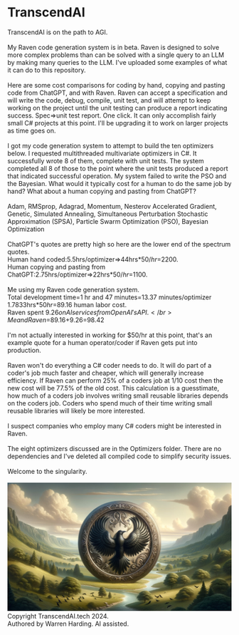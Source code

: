 # TranscendAI
TranscendAI is on the path to AGI.</br>
</br>
My Raven code generation system is in beta. Raven is designed to solve more complex problems than can be solved with a single query to an LLM by making many queries to the LLM. I've uploaded some examples of what it can do to this repository.</br>
</br>
Here are some cost comparisons for coding by hand, copying and pasting code from ChatGPT, and with Raven. Raven can accept a specification and will write the code, debug, compile, unit test, and will attempt to keep working on the project until the unit testing can produce a report indicating success. Spec=>unit test report. One click. It can only accomplish fairly small C# projects at this point. I'll be upgrading it to work on larger projects as time goes on.</br>
</br>
I got my code generation system to attempt to build the ten optimizers below. I requested multithreaded multivariate optimizers in C#. It successfully wrote 8 of them, complete with unit tests. The system completed all 8 of those to the point where the unit tests produced a report that indicated successful operation. My system failed to write the PSO and the Bayesian. What would it typically cost for a human to do the same job by hand? What about a human copying and pasting from ChatGPT?</br>
</br>
Adam, RMSprop, Adagrad, Momentum, Nesterov Accelerated Gradient, Genetic, Simulated Annealing, Simultaneous Perturbation Stochastic Approximation (SPSA), Particle Swarm Optimization (PSO), Bayesian Optimization</br>
</br>
ChatGPT's quotes are pretty high so here are the lower end of the spectrum quotes.</br>
Human hand coded:5.5hrs/optimizer=>44hrs*$50/hr=$2200.</br>
Human copying and pasting from ChatGPT:2.75hrs/optimizer=>22hrs*$50/hr=$1100.</br>
</br>
Me using my Raven code generation system.</br>
Total development time=1 hr and 47 minutes=13.37 minutes/optimizer</br>
1.7833hrs*$50hr=$89.16 human labor cost.</br>
Raven spent $9.26 on AI services from OpenAI's API.</br>
Me and Raven=$89.16+$9.26=$98.42</br>
</br>
I'm not actually interested in working for $50/hr at this point, that's an example quote for a human operator/coder if Raven gets put into production.</br>
</br>
Raven won't do everything a C# coder needs to do. It will do part of a coder's job much faster and cheaper, which will generally increase efficiency. If Raven can perform 25% of a coders job at 1/10 cost then the new cost will be 77.5% of the old cost. This calculation is a guesstimate, how much of a coders job involves writing small reusable libraries depends on the coders job. Coders who spend much of their time writing small reusable libraries will likely be more interested.</br>
</br>
I suspect companies who employ many C# coders might be interested in Raven.</br>
</br>
The eight optimizers discussed are in the Optimizers folder. There are no dependencies and I've deleted all compiled code to simplify security issues.</br>
</br>
Welcome to the singularity.</br>
</br>
![AI Image](aiimage.jpg)
</br>
Copyright TranscendAI.tech 2024.<br>
Authored by Warren Harding. AI assisted.</br>
